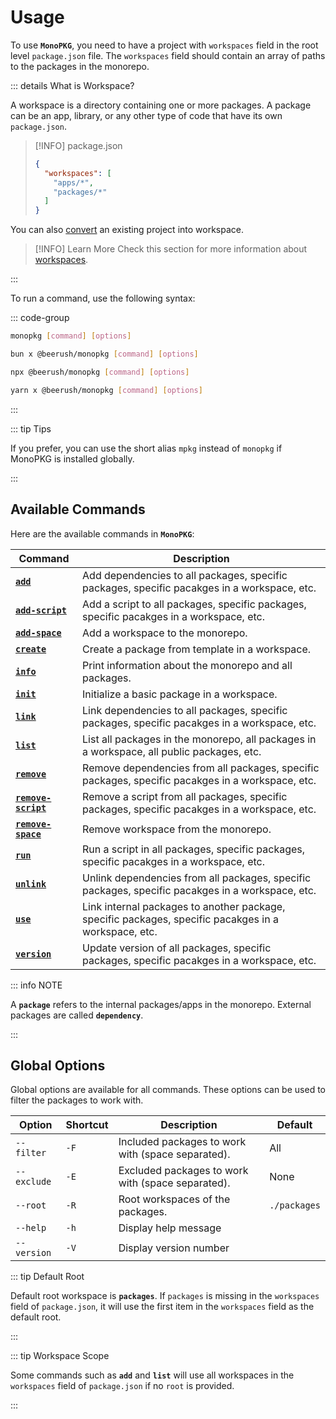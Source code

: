 # Usage

To use **`MonoPKG`**, you need to have a project with `workspaces` field in the root level `package.json` file. The
`workspaces` field should contain an array of paths to the packages in the monorepo.

::: details What is Workspace?

A workspace is a directory containing one or more packages. A package can be an app, library, or any other type of code
that have its own `package.json`.

> [!INFO] package.json
> ```json
> {
>   "workspaces": [
>     "apps/*",
>     "packages/*"
>   ]
> }
> ```

You can also [convert](../references/add-space) an existing project into workspace.

> [!INFO] Learn More
> Check this section for more information about [workspaces](https://docs.npmjs.com/cli/v7/using-npm/workspaces).

:::

To run a command, use the following syntax:

::: code-group

```sh [Global]
monopkg [command] [options]
```

```sh [Bun]
bun x @beerush/monopkg [command] [options]
```

```sh [NPM]
npx @beerush/monopkg [command] [options]
```

```sh [Yarn]
yarn x @beerush/monopkg [command] [options]
```

:::

::: tip Tips

If you prefer, you can use the short alias `mpkg` instead of `monopkg` if MonoPKG is installed globally.

:::

## Available Commands

Here are the available commands in **`MonoPKG`**:

| Command                                                       | Description                                                                                          |
|---------------------------------------------------------------|------------------------------------------------------------------------------------------------------|
| <nobr>[**`add`**](/references/add)</nobr>                     | Add dependencies to all packages, specific packages, specific pacakges in a workspace, etc.          |
| <nobr>[**`add-script`**](/references/add-script)</nobr>       | Add a script to all packages, specific packages, specific pacakges in a workspace, etc.              |
| <nobr>[**`add-space`**](/references/add-space)</nobr>         | Add a workspace to the monorepo.                                                                     |
| <nobr>[**`create`**](/references/create)</nobr>               | Create a package from template in a workspace.                                                       |
| <nobr>[**`info`**](/references/info)</nobr>                   | Print information about the monorepo and all packages.                                               |
| <nobr>[**`init`**](/references/init)</nobr>                   | Initialize a basic package in a workspace.                                                           |
| <nobr>[**`link`**](/references/link)</nobr>                   | Link dependencies to all packages, specific packages, specific pacakges in a workspace, etc.         |
| <nobr>[**`list`**](/references/list)</nobr>                   | List all packages in the monorepo, all packages in a workspace, all public packages, etc.            |
| <nobr>[**`remove`**](/references/remove)</nobr>               | Remove dependencies from all packages, specific packages, specific pacakges in a workspace, etc.     |
| <nobr>[**`remove-script`**](/references/remove-script)</nobr> | Remove a script from all packages, specific packages, specific pacakges in a workspace, etc.         |
| <nobr>[**`remove-space`**](/references/remove-space)</nobr>   | Remove workspace from the monorepo.                                                                  |
| <nobr>[**`run`**](/references/run)</nobr>                     | Run a script in all packages, specific packages, specific pacakges in a workspace, etc.              |
| <nobr>[**`unlink`**](/references/unlink)</nobr>               | Unlink dependencies from all packages, specific packages, specific pacakges in a workspace, etc.     |
| <nobr>[**`use`**](/references/use)</nobr>                     | Link internal packages to another package, specific packages, specific pacakges in a workspace, etc. |
| <nobr>[**`version`**](/references/version)</nobr>             | Update version of all packages, specific packages, specific pacakges in a workspace, etc.            |

::: info NOTE

A **`package`** refers to the internal packages/apps in the monorepo. External packages are called **`dependency`**.

:::

## Global Options

Global options are available for all commands. These options can be used to filter the packages to work with.

| Option      | Shortcut | Description                                       | Default      |
|-------------|----------|---------------------------------------------------|--------------|
| `--filter`  | `-F`     | Included packages to work with (space separated). | All          |
| `--exclude` | `-E`     | Excluded packages to work with (space separated). | None         |
| `--root`    | `-R`     | Root workspaces of the packages.                  | `./packages` |
| `--help`    | `-h`     | Display help message                              |
| `--version` | `-V`     | Display version number                            |

::: tip Default Root

Default root workspace is **`packages`**. If `packages` is missing in the `workspaces` field of `package.json`, it will
use the first item in the `workspaces` field as the default root.

:::

::: tip Workspace Scope

Some commands such as **`add`** and **`list`** will use all workspaces in the `workspaces` field of `package.json` if no
`root` is provided.

:::
